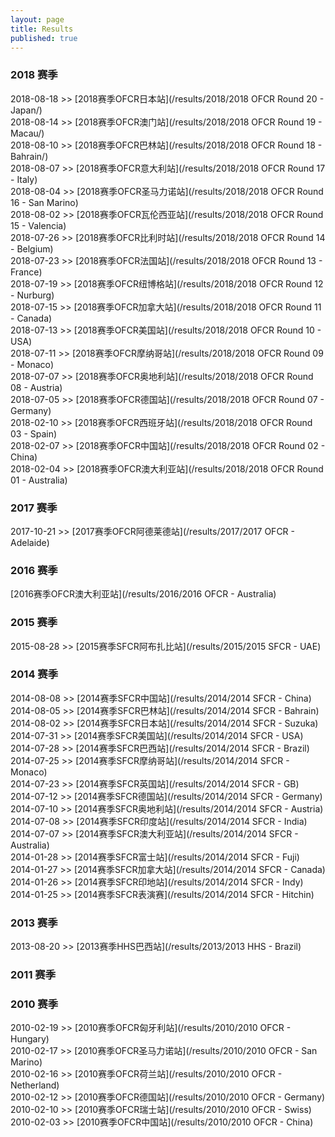 ```yaml
---
layout: page
title: Results
published: true
---
```

### 2018 赛季  
2018-08-18 >> [2018赛季OFCR日本站](/results/2018/2018 OFCR Round 20 - Japan/)  
2018-08-14 >> [2018赛季OFCR澳门站](/results/2018/2018 OFCR Round 19 - Macau/)  
2018-08-10 >> [2018赛季OFCR巴林站](/results/2018/2018 OFCR Round 18 - Bahrain/)  
2018-08-07 >> [2018赛季OFCR意大利站](/results/2018/2018 OFCR Round 17 - Italy)  
2018-08-04 >> [2018赛季OFCR圣马力诺站](/results/2018/2018 OFCR Round 16 - San Marino)  
2018-08-02 >> [2018赛季OFCR瓦伦西亚站](/results/2018/2018 OFCR Round 15 - Valencia)  
2018-07-26 >> [2018赛季OFCR比利时站](/results/2018/2018 OFCR Round 14 - Belgium)  
2018-07-23 >> [2018赛季OFCR法国站](/results/2018/2018 OFCR Round 13 - France)  
2018-07-19 >> [2018赛季OFCR纽博格站](/results/2018/2018 OFCR Round 12 - Nurburg)  
2018-07-15 >> [2018赛季OFCR加拿大站](/results/2018/2018 OFCR Round 11 - Canada)  
2018-07-13 >> [2018赛季OFCR美国站](/results/2018/2018 OFCR Round 10 - USA)  
2018-07-11 >> [2018赛季OFCR摩纳哥站](/results/2018/2018 OFCR Round 09 - Monaco)  
2018-07-07 >> [2018赛季OFCR奥地利站](/results/2018/2018 OFCR Round 08 - Austria)  
2018-07-05 >> [2018赛季OFCR德国站](/results/2018/2018 OFCR Round 07 - Germany)  
2018-02-10 >> [2018赛季OFCR西班牙站](/results/2018/2018 OFCR Round 03 - Spain)  
2018-02-07 >> [2018赛季OFCR中国站](/results/2018/2018 OFCR Round 02 - China)  
2018-02-04 >> [2018赛季OFCR澳大利亚站](/results/2018/2018 OFCR Round 01 - Australia)  
  
### 2017 赛季
2017-10-21 >> [2017赛季OFCR阿德莱德站](/results/2017/2017 OFCR - Adelaide)  
### 2016 赛季  
[2016赛季OFCR澳大利亚站](/results/2016/2016 OFCR - Australia)  
### 2015 赛季  
2015-08-28 >> [2015赛季SFCR阿布扎比站](/results/2015/2015 SFCR - UAE)
### 2014 赛季  
2014-08-08 >> [2014赛季SFCR中国站](/results/2014/2014 SFCR - China)  
2014-08-05 >> [2014赛季SFCR巴林站](/results/2014/2014 SFCR - Bahrain)  
2014-08-02 >> [2014赛季SFCR日本站](/results/2014/2014 SFCR - Suzuka)  
2014-07-31 >> [2014赛季SFCR美国站](/results/2014/2014 SFCR - USA)  
2014-07-28 >> [2014赛季SFCR巴西站](/results/2014/2014 SFCR - Brazil)  
2014-07-25 >> [2014赛季SFCR摩纳哥站](/results/2014/2014 SFCR - Monaco)  
2014-07-23 >> [2014赛季SFCR英国站](/results/2014/2014 SFCR - GB)  
2014-07-12 >> [2014赛季SFCR德国站](/results/2014/2014 SFCR - Germany)  
2014-07-10 >> [2014赛季SFCR奥地利站](/results/2014/2014 SFCR - Austria)  
2014-07-08 >> [2014赛季SFCR印度站](/results/2014/2014 SFCR - India)  
2014-07-07 >> [2014赛季SFCR澳大利亚站](/results/2014/2014 SFCR - Australia)  
2014-01-28 >> [2014赛季SFCR富士站](/results/2014/2014 SFCR - Fuji)  
2014-01-27 >> [2014赛季SFCR加拿大站](/results/2014/2014 SFCR - Canada)  
2014-01-26 >> [2014赛季SFCR印地站](/results/2014/2014 SFCR - Indy)  
2014-01-25 >> [2014赛季SFCR表演赛](/results/2014/2014 SFCR - Hitchin)  

### 2013 赛季  
2013-08-20 >> [2013赛季HHS巴西站](/results/2013/2013 HHS - Brazil)  

### 2011 赛季

### 2010 赛季  
2010-02-19 >> [2010赛季OFCR匈牙利站](/results/2010/2010 OFCR - Hungary)  
2010-02-17 >> [2010赛季OFCR圣马力诺站](/results/2010/2010 OFCR - San Marino)  
2010-02-16 >> [2010赛季OFCR荷兰站](/results/2010/2010 OFCR - Netherland)  
2010-02-12 >> [2010赛季OFCR德国站](/results/2010/2010 OFCR - Germany)  
2010-02-10 >> [2010赛季OFCR瑞士站](/results/2010/2010 OFCR - Swiss)  
2010-02-03 >> [2010赛季OFCR中国站](/results/2010/2010 OFCR - China)   
